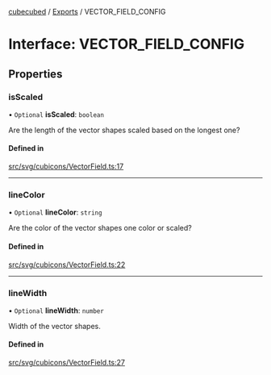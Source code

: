 [cubecubed](/reference/README.md) / [Exports](/reference/modules.md) / VECTOR\_FIELD\_CONFIG

# Interface: VECTOR\_FIELD\_CONFIG

## Properties

### isScaled

• `Optional` **isScaled**: `boolean`

Are the length of the vector shapes scaled based on the longest one?

#### Defined in

[src/svg/cubicons/VectorField.ts:17](https://github.com/imaphatduc/cubecubed/blob/ec15a85/src/svg/cubicons/VectorField.ts#L17)

___

### lineColor

• `Optional` **lineColor**: `string`

Are the color of the vector shapes one color or scaled?

#### Defined in

[src/svg/cubicons/VectorField.ts:22](https://github.com/imaphatduc/cubecubed/blob/ec15a85/src/svg/cubicons/VectorField.ts#L22)

___

### lineWidth

• `Optional` **lineWidth**: `number`

Width of the vector shapes.

#### Defined in

[src/svg/cubicons/VectorField.ts:27](https://github.com/imaphatduc/cubecubed/blob/ec15a85/src/svg/cubicons/VectorField.ts#L27)
